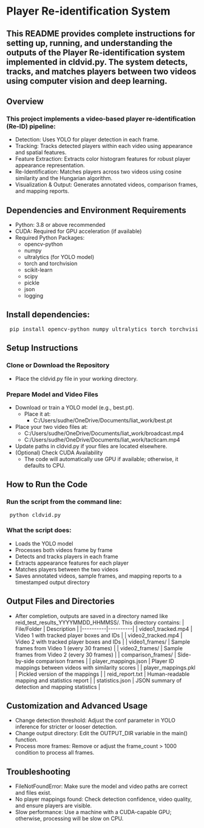 # Player Re-identification System 
## This README provides complete instructions for setting up, running, and understanding the outputs of the Player Re-identification system implemented in cldvid.py. The system detects, tracks, and matches players between two videos using computer vision and deep learning.
## Overview
### This project implements a video-based player re-identification (Re-ID) pipeline:
- Detection: Uses YOLO for player detection in each frame.
- Tracking: Tracks detected players within each video using appearance and spatial features.
- Feature Extraction: Extracts color histogram features for robust player appearance representation.
- Re-Identification: Matches players across two videos using cosine similarity and the Hungarian algorithm.
- Visualization & Output: Generates annotated videos, comparison frames, and mapping reports.
## Dependencies and Environment Requirements
- Python: 3.8 or above recommended
- CUDA: Required for GPU acceleration (if available)
- Required Python Packages:
  - opencv-python
  - numpy
  - ultralytics (for YOLO model)
  - torch and torchvision
  - scikit-learn
  - scipy
  - pickle
  - json
  - logging
## Install dependencies:
<pre> pip install opencv-python numpy ultralytics torch torchvision scikit-learn scipy </pre>
## Setup Instructions
### Clone or Download the Repository
- Place the cldvid.py file in your working directory.
### Prepare Model and Video Files
- Download or train a YOLO model (e.g., best.pt).
  - Place it at:
    - C:/Users/sudhe/OneDrive/Documents/liat_work/best.pt
- Place your two video files at:
   - C:/Users/sudhe/OneDrive/Documents/liat_work/broadcast.mp4
   - C:/Users/sudhe/OneDrive/Documents/liat_work/tacticam.mp4
- Update paths in cldvid.py if your files are located elsewhere.
- (Optional) Check CUDA Availability
   - The code will automatically use GPU if available; otherwise, it defaults to CPU.
## How to Run the Code
### Run the script from the command line:
<pre> python cldvid.py </pre>
### What the script does:
 - Loads the YOLO model
 - Processes both videos frame by frame
 - Detects and tracks players in each frame
 - Extracts appearance features for each player
 - Matches players between the two videos
 - Saves annotated videos, sample frames, and mapping reports to a timestamped output directory
## Output Files and Directories
- After completion, outputs are saved in a directory named like reid_test_results_YYYYMMDD_HHMMSS/. This directory contains:
  | File/Folder | Description |
  |----------|----------|
  | video1_tracked.mp4   | Video 1 with tracked player boxes and IDs    |
  | video2_tracked.mp4    | Video 2 with tracked player boxes and IDs    |
  | video1_frames/    | Sample frames from Video 1 (every 30 frames)    |
  | video2_frames/    | Sample frames from Video 2 (every 30 frames)    |
  | comparison_frames/    | Side-by-side comparison frames    |
  | player_mappings.json    | Player ID mappings between videos with similarity scores    |
  | player_mappings.pkl    | Pickled version of the mappings    |
  | reid_report.txt    | Human-readable mapping and statistics report    |
  | statistics.json    | JSON summary of detection and mapping statistics    |
  
## Customization and Advanced Usage
- Change detection threshold:
Adjust the conf parameter in YOLO inference for stricter or looser detection.
- Change output directory:
Edit the OUTPUT_DIR variable in the main() function.
- Process more frames:
Remove or adjust the frame_count > 1000 condition to process all frames.
## Troubleshooting
- FileNotFoundError:
Make sure the model and video paths are correct and files exist.
- No player mappings found:
Check detection confidence, video quality, and ensure players are visible.
- Slow performance:
Use a machine with a CUDA-capable GPU; otherwise, processing will be slow on CPU.
